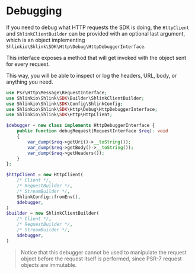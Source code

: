 # Debugging

If you need to debug what HTTP requests the SDK is doing, the `HttpClient` and `ShlinkClientBuilder` can be provided with an optional last argument, which is an object implementing `Shlinkio\Shlink\SDK\Http\Debug\HttpDebuggerInterface`.

This interface exposes a method that will get invoked with the object sent for every request.

This way, you will be able to inspect or log the headers, URL, body, or anything you need.

```php
use Psr\Http\Message\RequestInterface;
use Shlinkio\Shlink\SDK\Builder\ShlinkClientBuilder;
use Shlinkio\Shlink\SDK\Config\ShlinkConfig;
use Shlinkio\Shlink\SDK\Http\Debug\HttpDebuggerInterface;
use Shlinkio\Shlink\SDK\Http\HttpClient;

$debugger = new class implements HttpDebuggerInterface {
    public function debugRequest(RequestInterface $req): void
    {
        var_dump($req->getUri()->__toString());
        var_dump($req->getBody()->__toString());
        var_dump($req->getHeaders());
    }
};

$httpClient = new HttpClient(
    /* Client */,
    /* RequestBuilder */,
    /* StreamBuilder */,
    ShlinkConfig::fromEnv(),
    $debugger,
)
$builder = new ShlinkClientBuilder(
    /* Client */,
    /* RequestBuilder */,
    /* StreamBuilder */,
    $debugger,
)
```

> Notice that this debugger cannot be used to manipulate the request object before the request itself is performed, since PSR-7 request objects are immutable.
